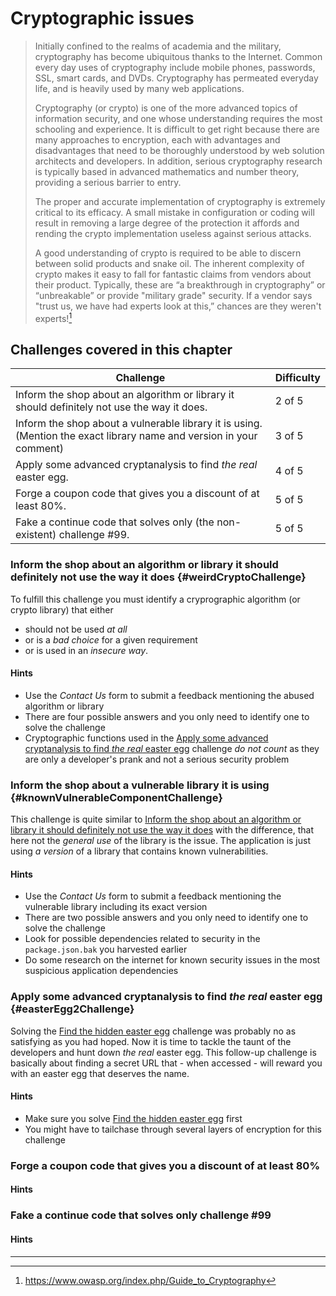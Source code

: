 # Cryptographic issues

> Initially confined to the realms of academia and the military, cryptography has become ubiquitous thanks to the Internet. Common every day uses of cryptography include mobile phones, passwords, SSL, smart cards, and DVDs. Cryptography has permeated everyday life, and is heavily used by many web applications.
>
> Cryptography (or crypto) is one of the more advanced topics of information security, and one whose understanding requires the most schooling and experience. It is difficult to get right because there are many approaches to encryption, each with advantages and disadvantages that need to be thoroughly understood by web solution architects and developers. In addition, serious cryptography research is typically based in advanced mathematics and number theory, providing a serious barrier to entry.
>
> The proper and accurate implementation of cryptography is extremely critical to its efficacy. A small mistake in configuration or coding will result in removing a large degree of the protection it affords and rending the crypto implementation useless against serious attacks.
>
> A good understanding of crypto is required to be able to discern between solid products and snake oil. The inherent complexity of crypto makes it easy to fall for fantastic claims from vendors about their product. Typically, these are “a breakthrough in cryptography” or “unbreakable” or provide "military grade" security. If a vendor says "trust us, we have had experts look at this,” chances are they weren't experts![^1]

## Challenges covered in this chapter

| Challenge | Difficulty |
| --------- | ---------- |
| Inform the shop about an algorithm or library it should definitely not use the way it does. | 2 of 5 |
| Inform the shop about a vulnerable library it is using. (Mention the exact library name and version in your comment) | 3 of 5 |
| Apply some advanced cryptanalysis to find _the real_ easter egg. | 4 of 5 |
| Forge a coupon code that gives you a discount of at least 80%. | 5 of 5 |
| Fake a continue code that solves only (the non-existent) challenge #99. | 5 of 5 |

### Inform the shop about an algorithm or library it should definitely not use the way it does {#weirdCryptoChallenge}

To fulfill this challenge you must identify a cryprographic algorithm (or crypto library) that either
* should not be used _at all_
* or is a _bad choice_ for a given requirement
* or is used in an _insecure way_.

#### Hints

* Use the _Contact Us_ form to submit a feedback mentioning the abused algorithm or library
* There are four possible answers and you only need to identify one to solve the challenge
* Cryptographic functions used in the [Apply some advanced cryptanalysis to find _the real_ easter egg](#easterEgg2Challenge) challenge _do not count_ as they are only a developer's prank and not a serious security problem

### Inform the shop about a vulnerable library it is using {#knownVulnerableComponentChallenge}

This challenge is quite similar to [Inform the shop about an algorithm or library it should definitely not use the way it does](#weirdCryptoChallenge) with the difference, that here not the _general use_ of the library is the issue. The application is just using _a version_ of a library that contains known vulnerabilities.

#### Hints

* Use the _Contact Us_ form to submit a feedback mentioning the vulnerable library including its exact version
* There are two possible answers and you only need to identify one to solve the challenge
* Look for possible dependencies related to security in the `package.json.bak` you harvested earlier
* Do some research on the internet for known security issues in the most suspicious application dependencies

### Apply some advanced cryptanalysis to find _the real_ easter egg {#easterEgg2Challenge}

Solving the [Find the hidden easter egg](forgotten-content.md#easterEgg1Challenge) challenge was probably no as satisfying as you had hoped. Now it is time to tackle the taunt of the developers and hunt down _the real_ easter egg. This follow-up challenge is basically about finding a secret URL that - when accessed - will reward you with an easter egg that deserves the name.

#### Hints

* Make sure you solve [Find the hidden easter egg](forgotten-content.md#easterEgg1Challenge) first
* You might have to tailchase through several layers of encryption for this challenge

### Forge a coupon code that gives you a discount of at least 80%

#### Hints

### Fake a continue code that solves only challenge #99

#### Hints


----

[^1]: https://www.owasp.org/index.php/Guide_to_Cryptography
